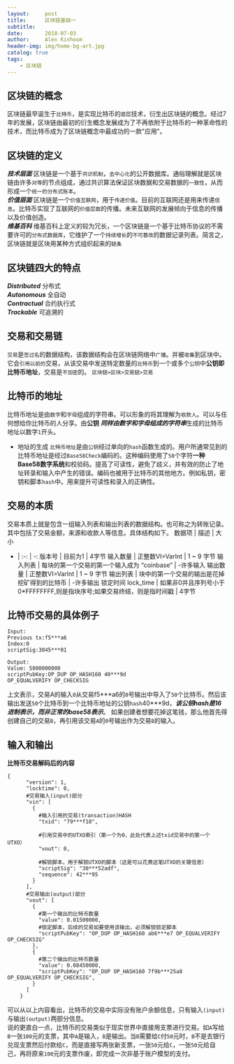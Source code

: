 ```yaml
---
layout:     post
title:      区块链基础一
subtitle:   
date:       2018-07-03
author:     Alex Kinhoom
header-img: img/home-bg-art.jpg
catalog: true
tags:
    - 区块链
---
```

## 区块链的概念
区块链最早诞生于`比特币`，是实现比特币的`底层`技术，衍生出区块链的概念。经过7年的发展，区块链由最初的衍生概念发展成为了不再依附于比特币的一种革命性的技术，而比特币成为了区块链概念中最成功的一款"应用"。
## 区块链的定义
***技术层面*** 区块链是一个基于`共识机制`，`去中心化`的公开数据库。通俗理解就是区块链由许多`对等`的节点组成，通过共识算法保证区块数据和交易数据的`一致性`，从而形成一个`统一的分布式账本`。<br>
***价值层面*** 区块链是一个`价值互联网`，用于`传递价值`。目前的互联网还是用来传递`信息`。比特币实现了互联网的`价值层面`的传播。未来互联网的发展倾向于信息的传播以及价值创造。<br>
***维基百科*** 维基百科上定义的较为冗长，一个区块链是一个基于比特币协议的不需要许可的`分布式数据库`，它维护了一个`持续增长`的`不可篡改`的数据记录列表。简言之，区块链就是区块用某种方式组织起来的`链条`<br>
## 区块链四大的特点
***Distributed*** 分布式 <br>
***Autonomous*** 全自动 <br>
***Contractual*** 合约执行式 <br>
***Trackable*** 可追溯的<br>
## 交易和交易链
`交易`是`签过名`的数据结构，该数据结构会在区块链网络中`广播`。并被`收集`到区块中。它会`引用以前的`交易，从该交易中发送特定数量的`比特币`到一个或多个`公钥`中**公钥即比特币地址**，交易是`不加密`的。
`区块链>区块>交易链>交易`
## 比特币的地址
比特币地址是由`数字`和`字母`组成的字符串。可以形象的将其理解为`收款人`。可以与任何想给你比特币的人分享。由**公钥** ***同样由数字和字母组成的字符串***生成的比特币地址以数字`1`开头。
* 地址的生成
`比特币地址`是由`公钥`经过单向的`hash`函数生成的。用户所通常见到的比特币地址是经过`Base58Check`编码的。这种编码使用了`58`个字符**一种Base58数字系统**和校验码。提高了可读性，避免了歧义，并有效的防止了地址转录和输入中产生的错误。编码也被用于比特币的其他地方。例如私钥，密钥和脚本`hash`中。用来提升可读性和录入的正确性。
## 交易的本质
交易本质上就是包含一组输入列表和输出列表的数据结构。也可称之为转账记录。其中包括了交易金额，来源和收款人等信息。具体结构如下。
数据项 | 描述 | 大小
- | :-: | -:
版本号 | 目前为1 | 4字节
输入数量 | 正整数VI=VarInt | 1 ~ 9 字节
输入列表 | 每块的第一个交易的第一个输入成为 “coinbase” | <in-counter>-许多输入
输出数量	| 正整数VI=VarInt | 1 ~ 9 字节
输出列表 | 块中的第一个交易的输出是花掉挖矿得到的比特币 | <out-counter>-许多输出
锁定时间 lock_time	| 如果非0并且序列号小于0*FFFFFFFF,则是指块序号;如果交易终结，则是指时间戳 | 4字节

## 比特币交易的具体例子
```
Input:
Previous tx:f5***a6
Index:0
scriptSig:3045***01

Output:
Value: 5000000000
scriptPubKey:OP_DUP OP_HASH160 40***9d
OP_EQUALVERIFY OP_CHECKSIG
```
上文表示，交易A的输入`0`从交易f5\*\*\*a6的`0`号输出中导入了`50`个比特币。然后该输出发送`50`个比特币到一个比特币地址的公钥`hash`40\*\*\*9d，***该公钥hash是16进制表示，而非正常的base58表示***。 如果创建者想要花掉这笔钱，那么他首先得创建自己的交易`B`，再引用该交易`A`的`0`号输出作为交易`B`的输入。
## 输入和输出
**比特币交易解码后的内容**
```
{    
      "version": 1,    
      "locktime": 0,    
      #交易输入(input)部分
      "vin": [           
        {    
          #输入引用的交易(transaction)HASH
          "txid": "79***f18",       
          
          #引用交易中的UTXO索引（第一个为0，此处代表上述txid交易中的第一个UTXO）
          "vout": 0,                                    
          
          #解锁脚本，用于解锁UTXO的脚本（这是可以花费这笔UTXO的关键信息）
          "scriptSig": "30***52adf",          
          "sequence": 42***95            
        }    
      ],    
      #交易输出(output)部分 
      "vout": [         
        {    
          #第一个输出的比特币数量
          "value": 0.01500000,             
          #锁定脚本，后续的交易如要使用该输出，必须解锁锁定脚本
          "scriptPubKey": "OP_DUP OP_HASH160 ab6***e7 OP_EQUALVERIFY OP_CHECKSIG"          
        },    
        {    
          #第二个输出的比特币数量
          "value": 0.08450000,             
          "scriptPubKey": "OP_DUP OP_HASH160 7f9b***25a8 OP_EQUALVERIFY OP_CHECKSIG",    
        }    
      ]    
    }
```
可以从以上内容看出，比特币的交易中实际没有账户余额信息，只有输入`(input)`与输出`(output)`两部分信息。
<br>
说的更直白一点，比特币的交易类似于现实世界中直接用支票进行交易。如`A`写给`B`一张`100`元的支票，其中`A`是输入，`B`是输出。当`B`需要给`C`付`50`元时，`B`不是去银行兑现支票然后付款给`C`，而是直接写两张新支票，一张`50`元给`C`，一张`50`元给自己，再将原来`100`元的支票作废，即完成一次非基于账户模型的支付。